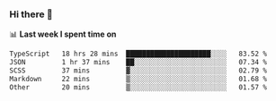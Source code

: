 ### Hi there 👋

<!--
**DBvc/DBvc** is a ✨ _special_ ✨ repository because its `README.md` (this file) appears on your GitHub profile.

Here are some ideas to get you started:

- 🔭 I’m currently working on ...
- 🌱 I’m currently learning ...
- 👯 I’m looking to collaborate on ...
- 🤔 I’m looking for help with ...
- 💬 Ask me about ...
- 📫 How to reach me: ...
- 😄 Pronouns: ...
- ⚡ Fun fact: ...
-->

📊 **Last week I spent time on**
<!--START_SECTION:waka-->

```txt
TypeScript   18 hrs 28 mins  █████████████████████░░░░   83.52 %
JSON         1 hr 37 mins    ██░░░░░░░░░░░░░░░░░░░░░░░   07.34 %
SCSS         37 mins         ▓░░░░░░░░░░░░░░░░░░░░░░░░   02.79 %
Markdown     22 mins         ▒░░░░░░░░░░░░░░░░░░░░░░░░   01.68 %
Other        20 mins         ▒░░░░░░░░░░░░░░░░░░░░░░░░   01.57 %
```

<!--END_SECTION:waka-->
